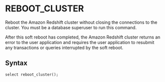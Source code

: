 # REBOOT\_CLUSTER<a name="r_REBOOT_CLUSTER"></a>

Reboot the Amazon Redshift cluster without closing the connections to the cluster\. You must be a database superuser to run this command\.

After this soft reboot has completed, the Amazon Redshift cluster returns an error to the user application and requires the user application to resubmit any transactions or queries interrupted by the soft reboot\.

## Syntax<a name="r_REBOOT_CLUSTER-synopsis"></a>

```
select reboot_cluster();
```